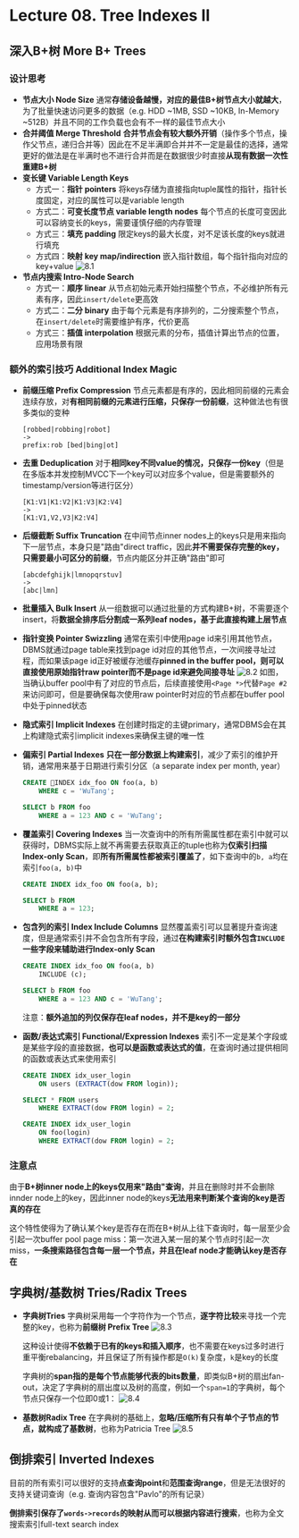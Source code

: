 # Lecture 08. Tree Indexes II

## 深入B+树 More B+ Trees

### 设计思考

- **节点大小 Node Size**
  通常**存储设备越慢，对应的最佳B+树节点大小就越大**，为了批量快速访问更多的数据（e.g. HDD ~1MB, SSD ~10KB, In-Memory ~512B）并且不同的工作负载也会有不一样的最佳节点大小
- **合并阈值 Merge Threshold**
  **合并节点会有较大额外开销**（操作多个节点，操作父节点，递归合并等）因此在不足半满即合并并不一定是最佳的选择，通常更好的做法是在半满时也不进行合并而是在数据很少时直接**从现有数据一次性重建B+树**
- **变长键 Variable Length Keys**
  - 方式一：**指针 pointers**
    将keys存储为直接指向tuple属性的指针，指针长度固定，对应的属性可以是variable length
  - 方式二：**可变长度节点 variable length nodes**
    每个节点的长度可变因此可以容纳变长的keys，需要谨慎仔细的内存管理
  - 方式三：**填充 padding**
    限定keys的最大长度，对不足该长度的keys就进行填充
  - 方式四：**映射 key map/indirection**
    嵌入指针数组，每个指针指向对应的key+value
    ![8.1](images/8.1.png)
- **节点内搜索 Intro-Node Search**
  - 方式一：**顺序 linear**
    从节点初始元素开始扫描整个节点，不必维护所有元素有序，因此`insert/delete`更高效
  - 方式二：**二分 binary**
    由于每个元素是有序排列的，二分搜索整个节点，在`insert/delete`时需要维护有序，代价更高
  - 方式三：**插值 interpolation**
    根据元素的分布，插值计算出节点的位置，应用场景有限

### 额外的索引技巧 Additional Index Magic

- **前缀压缩 Prefix Compression**
  节点元素都是有序的，因此相同前缀的元素会连续存放，对**有相同前缀的元素进行压缩，只保存一份前缀**，这种做法也有很多类似的变种
  
    ```text
    [robbed|robbing|robot]
    ->
    prefix:rob [bed|bing|ot]
    ```

- **去重 Deduplication**
  对于**相同key不同value的情况，只保存一份key**（但是在多版本并发控制MVCC下一个key可以对应多个value，但是需要额外的timestamp/version等进行区分）

    ```text
    [K1:V1|K1:V2|K1:V3|K2:V4]
    ->
    [K1:V1,V2,V3|K2:V4]
    ```

- **后缀截断 Suffix Truncation**
  在中间节点inner nodes上的keys只是用来指向下一层节点，本身只是"路由"direct traffic，因此**并不需要保存完整的key，只需要最小可区分的前缀**，节点内能区分并正确"路由"即可

    ```text
    [abcdefghijk|lmnopqrstuv]
    ->
    [abc|lmn]
    ```

- **批量插入 Bulk Insert**
  从一组数据可以通过批量的方式构建B+树，不需要逐个insert，将**数据全排序后分割成一系列leaf nodes，基于此直接构建上层节点**
- **指针变换 Pointer Swizzling**
  通常在索引中使用page id来引用其他节点，DBMS就通过page table来找到page id对应的其他节点，一次间接寻址过程，而如果该page id正好被缓存池缓存**pinned in the buffer pool，则可以直接使用原始指针raw pointer而不是page id来避免间接寻址**
  ![8.2](images/8.2.png)
  如图，当确认buffer pool中有了对应的节点后，后续直接使用`<Page *>`代替`Page #2`来访问即可，但是要确保每次使用raw pointer时对应的节点都在buffer pool中处于pinned状态
- **隐式索引 Implicit Indexes**
  在创建时指定的主键primary，通常DBMS会在其上构建隐式索引implicit indexes来确保主键的唯一性
- **偏索引 Partial Indexes**
  **只在一部分数据上构建索引**，减少了索引的维护开销，通常用来基于日期进行索引分区（a separate index per month, year）
  
    ```sql
    CREATE INDEX idx_foo ON foo(a, b)
        WHERE c = 'WuTang';

    SELECT b FROM foo 
        WHERE a = 123 AND c = 'WuTang';
    ```

- **覆盖索引 Covering Indexes**
  当一次查询中的所有所需属性都在索引中就可以获得时，DBMS实际上就不再需要去获取真正的tuple也称为**仅索引扫描Index-only Scan**，即**所有所需属性都被索引覆盖了**，如下查询中的`b, a`均在索引`foo(a, b)`中

    ```sql
    CREATE INDEX idx_foo ON foo(a, b);

    SELECT b FROM
        WHERE a = 123;
    ```

- **包含列的索引 Index Include Columns**
  显然覆盖索引可以显著提升查询速度，但是通常索引并不会包含所有字段，通过**在构建索引时额外包含`INCLUDE`一些字段来辅助进行Index-only Scan**

    ```sql
    CREATE INDEX idx_foo ON foo(a, b)
        INCLUDE (c);
    
    SELECT b FROM foo
        WHERE a = 123 AND c = 'WuTang';
    ```
  
  注意：**额外追加的列仅保存在leaf nodes，并不是key的一部分**
- **函数/表达式索引 Functional/Expression Indexes**
  索引不一定是某个字段或是某些字段的直接数据，**也可以是函数或表达式的值**，在查询时通过提供相同的函数或表达式来使用索引

    ```sql
    CREATE INDEX idx_user_login
        ON users (EXTRACT(dow FROM login));

    SELECT * FROM users
        WHERE EXTRACT(dow FROM login) = 2;

    CREATE INDEX idx_user_login
        ON foo(login)
        WHERE EXTRACT(dow FROM login) = 2;
    ```

### 注意点

由于**B+树inner node上的keys仅用来"路由"查询**，并且在删除时并不会删除innder node上的key，因此inner node的keys**无法用来判断某个查询的key是否真的存在**

这个特性使得为了确认某个key是否存在而在B+树从上往下查询时，每一层至少会引起一次buffer pool page miss：第一次进入某一层的某个节点时引起一次miss，**一条搜索路径包含每一层一个节点，并且在leaf node才能确认key是否存在**

## 字典树/基数树 Tries/Radix Trees

- **字典树Tries**
  字典树采用每一个字符作为一个节点，**逐字符比较**来寻找一个完整的key，也称为**前缀树 Prefix Tree**
  ![8.3](images/8.3.png)
  
  这种设计使得**不依赖于已有的keys和插入顺序**，也不需要在keys过多时进行重平衡rebalancing，并且保证了所有操作都是`O(k)`复杂度，`k`是key的长度

  字典树的**span指的是每个节点能够代表的bits数量**，即类似B+树的扇出fan-out，决定了字典树的扇出度以及树的高度，例如一个`span=1`的字典树，每个节点只保存一个位即0或1：
  ![8.4](images/8.4.png)
- **基数树Radix Tree**
  在字典树的基础上，**忽略/压缩所有只有单个子节点的节点，就构成了基数树**，也称为Patricia Tree
  ![8.5](images/8.5.png)

## 倒排索引 Inverted Indexes

目前的所有索引可以很好的支持**点查询point**和**范围查询range**，但是无法很好的支持关键词查询（e.g. 查询内容包含"Pavlo"的所有记录）

**倒排索引保存了`words->records`的映射从而可以根据内容进行搜索**，也称为全文搜索索引full-text search index
